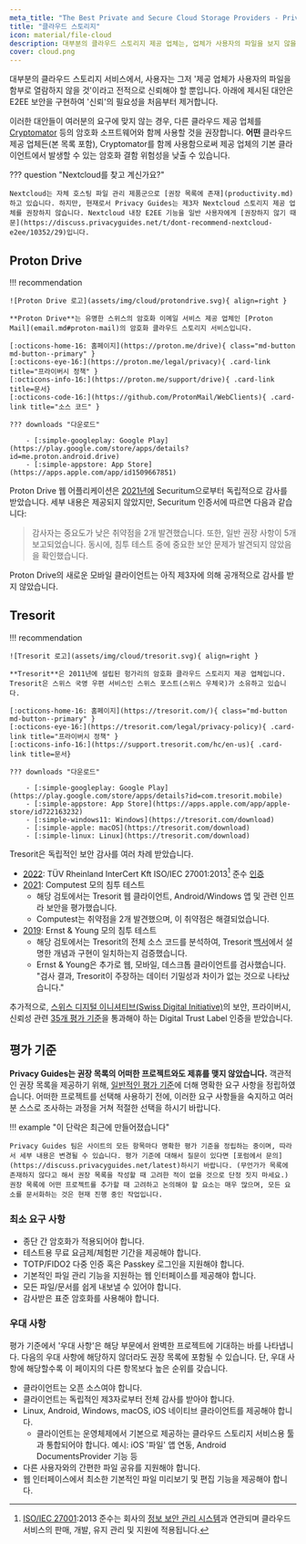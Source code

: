 ```yaml
---
meta_title: "The Best Private and Secure Cloud Storage Providers - Privacy Guides"
title: "클라우드 스토리지"
icon: material/file-cloud
description: 대부분의 클라우드 스토리지 제공 업체는, 업체가 사용자의 파일을 보지 않을 것이라는 믿음이 필수적입니다. 프라이버시 보호 대체제를 소개합니다!
cover: cloud.png
---
```


대부분의 클라우드 스토리지 서비스에서, 사용자는 그저 '제공 업체가 사용자의 파일을 함부로 열람하지 않을 것'이라고 전적으로 신뢰해야 할 뿐입니다. 아래에 제시된 대안은 E2EE 보안을 구현하여 '신뢰'의 필요성을 처음부터 제거합니다.

이러한 대안들이 여러분의 요구에 맞지 않는 경우, 다른 클라우드 제공 업체를 [Cryptomator](encryption.md#cryptomator-cloud) 등의 암호화 소프트웨어와 함께 사용할 것을 권장합니다. **어떤** 클라우드 제공 업체든(본 목록 포함), Cryptomator를 함께 사용함으로써 제공 업체의 기본 클라이언트에서 발생할 수 있는 암호화 결함 위험성을 낮출 수 있습니다.

??? question "Nextcloud를 찾고 계신가요?"

    Nextcloud는 자체 호스팅 파일 관리 제품군으로 [권장 목록에 존재](productivity.md)하고 있습니다. 하지만, 현재로서 Privacy Guides는 제3자 Nextcloud 스토리지 제공 업체를 권장하지 않습니다. Nextcloud 내장 E2EE 기능을 일반 사용자에게 [권장하지 않기 때문](https://discuss.privacyguides.net/t/dont-recommend-nextcloud-e2ee/10352/29)입니다.

## Proton Drive

!!! recommendation

    ![Proton Drive 로고](assets/img/cloud/protondrive.svg){ align=right }
    
    **Proton Drive**는 유명한 스위스의 암호화 이메일 서비스 제공 업체인 [Proton Mail](email.md#proton-mail)의 암호화 클라우드 스토리지 서비스입니다.
    
    [:octicons-home-16: 홈페이지](https://proton.me/drive){ class="md-button md-button--primary" }
    [:octicons-eye-16:](https://proton.me/legal/privacy){ .card-link title="프라이버시 정책" }
    [:octicons-info-16:](https://proton.me/support/drive){ .card-link title=문서}
    [:octicons-code-16:](https://github.com/ProtonMail/WebClients){ .card-link title="소스 코드" }
    
    ??? downloads "다운로드"
    
        - [:simple-googleplay: Google Play](https://play.google.com/store/apps/details?id=me.proton.android.drive)
        - [:simple-appstore: App Store](https://apps.apple.com/app/id1509667851)

Proton Drive 웹 어플리케이션은 [2021년에](https://proton.me/blog/security-audit-all-proton-apps) Securitum으로부터 독립적으로 감사를 받았습니다. 세부 내용은 제공되지 않았지만, Securitum 인증서에 따르면 다음과 같습니다:

> 감사자는 중요도가 낮은 취약점을 2개 발견했습니다. 또한, 일반 권장 사항이 5개 보고되었습니다. 동시에, 침투 테스트 중에 중요한 보안 문제가 발견되지 않았음을 확인했습니다.

Proton Drive의 새로운 모바일 클라이언트는 아직 제3자에 의해 공개적으로 감사를 받지 않았습니다.

## Tresorit

!!! recommendation

    ![Tresorit 로고](assets/img/cloud/tresorit.svg){ align=right }
    
    **Tresorit**은 2011년에 설립된 헝가리의 암호화 클라우드 스토리지 제공 업체입니다. Tresorit은 스위스 국영 우편 서비스인 스위스 포스트(스위스 우체국)가 소유하고 있습니다.
    
    [:octicons-home-16: 홈페이지](https://tresorit.com/){ class="md-button md-button--primary" }
    [:octicons-eye-16:](https://tresorit.com/legal/privacy-policy){ .card-link title="프라이버시 정책" }
    [:octicons-info-16:](https://support.tresorit.com/hc/en-us){ .card-link title=문서}
    
    ??? downloads "다운로드"
    
        - [:simple-googleplay: Google Play](https://play.google.com/store/apps/details?id=com.tresorit.mobile)
        - [:simple-appstore: App Store](https://apps.apple.com/app/apple-store/id722163232)
        - [:simple-windows11: Windows](https://tresorit.com/download)
        - [:simple-apple: macOS](https://tresorit.com/download)
        - [:simple-linux: Linux](https://tresorit.com/download)

Tresorit은 독립적인 보안 감사를 여러 차례 받았습니다.

- [2022](https://tresorit.com/blog/tresorit-receives-iso-27001-certification/): TÜV Rheinland InterCert Kft ISO/IEC 27001:2013[^1] 준수 [인증](https://www.certipedia.com/quality_marks/9108644476)
- [2021](https://tresorit.com/blog/fresh-penetration-testing-confirms-tresorit-security/): Computest 모의 침투 테스트
    - 해당 검토에서는 Tresorit 웹 클라이언트, Android/Windows 앱 및 관련 인프라 보안을 평가했습니다.
    - Computest는 취약점을 2개 발견했으며, 이 취약점은 해결되었습니다.
- [2019](https://tresorit.com/blog/ernst-young-review-verifies-tresorits-security-architecture/): Ernst & Young 모의 침투 테스트
    - 해당 검토에서는 Tresorit의 전체 소스 코드를 분석하여, Tresorit [백서](https://prodfrontendcdn.azureedge.net/202208011608/tresorit-encryption-whitepaper.pdf)에서 설명한 개념과 구현이 일치하는지 검증했습니다.
    - Ernst & Young은 추가로 웹, 모바일, 데스크톱 클라이언트를 검사했습니다. "검사 결과, Tresorit이 주장하는 데이터 기밀성과 차이가 없는 것으로 나타났습니다."

추가적으로, [스위스 디지털 이니셔티브(Swiss Digital Initiative)](https://www.swiss-digital-initiative.org/digital-trust-label/)의 보안, 프라이버시, 신뢰성 관련 [35개 평가 기준](https://digitaltrust-label.swiss/criteria/)을 통과해야 하는 Digital Trust Label 인증을 받았습니다.

## 평가 기준

**Privacy Guides는 권장 목록의 어떠한 프로젝트와도 제휴를 맺지 않았습니다.** 객관적인 권장 목록을 제공하기 위해, [일반적인 평가 기준](about/criteria.md)에 더해 명확한 요구 사항을 정립하였습니다. 어떠한 프로젝트를 선택해 사용하기 전에, 이러한 요구 사항들을 숙지하고 여러분 스스로 조사하는 과정을 거쳐 적절한 선택을 하시기 바랍니다.

!!! example "이 단락은 최근에 만들어졌습니다"

    Privacy Guides 팀은 사이트의 모든 항목마다 명확한 평가 기준을 정립하는 중이며, 따라서 세부 내용은 변경될 수 있습니다. 평가 기준에 대해서 질문이 있다면 [포럼에서 문의](https://discuss.privacyguides.net/latest)하시기 바랍니다. (무언가가 목록에 존재하지 않다고 해서 권장 목록을 작성할 때 고려한 적이 없을 것으로 단정 짓지 마세요.) 권장 목록에 어떤 프로젝트를 추가할 때 고려하고 논의해야 할 요소는 매우 많으며, 모든 요소를 문서화하는 것은 현재 진행 중인 작업입니다.

### 최소 요구 사항

- 종단 간 암호화가 적용되어야 합니다.
- 테스트용 무료 요금제/체험판 기간을 제공해야 합니다.
- TOTP/FIDO2 다중 인증 혹은 Passkey 로그인을 지원해야 합니다.
- 기본적인 파일 관리 기능을 지원하는 웹 인터페이스를 제공해야 합니다.
- 모든 파일/문서를 쉽게 내보낼 수 있어야 합니다.
- 감사받은 표준 암호화를 사용해야 합니다.

### 우대 사항

평가 기준에서 '우대 사항'은 해당 부문에서 완벽한 프로젝트에 기대하는 바를 나타냅니다. 다음의 우대 사항에 해당하지 않더라도 권장 목록에 포함될 수 있습니다. 단, 우대 사항에 해당할수록 이 페이지의 다른 항목보다 높은 순위를 갖습니다.

- 클라이언트는 오픈 소스여야 합니다.
- 클라이언트는 독립적인 제3자로부터 전체 감사를 받아야 합니다.
- Linux, Android, Windows, macOS, iOS 네이티브 클라이언트를 제공해야 합니다.
    - 클라이언트는 운영체제에서 기본으로 제공하는 클라우드 스토리지 서비스용 툴과 통합되어야 합니다. 예시: iOS '파일' 앱 연동, Android DocumentsProvider 기능 등
- 다른 사용자와의 간편한 파일 공유를 지원해야 합니다.
- 웹 인터페이스에서 최소한 기본적인 파일 미리보기 및 편집 기능을 제공해야 합니다.

[^1]: [ISO/IEC 27001](https://en.wikipedia.org/wiki/ISO/IEC_27001):2013 준수는 회사의 [정보 보안 관리 시스템](https://en.wikipedia.org/wiki/Information_security_management)과 연관되며 클라우드 서비스의 판매, 개발, 유지 관리 및 지원에 적용됩니다.
